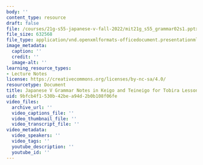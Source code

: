 ```yaml
---
body: ''
content_type: resource
draft: false
file: /courses/21g-s55-japanese-v-fall-2022/mit21g_s55_grammar02s1.pptx
file_size: 632568
file_type: application/vnd.openxmlformats-officedocument.presentationml.presentation
image_metadata:
  caption: ''
  credit: ''
  image-alt: ''
learning_resource_types:
- Lecture Notes
license: https://creativecommons.org/licenses/by-nc-sa/4.0/
resourcetype: Document
title: Japanese V Grammar Notes in Keigo and Teineigo for Tobira Lesson 2 (PPT)
uid: 9bfcb4f1-530b-42be-a94d-2b0b108f06fe
video_files:
  archive_url: ''
  video_captions_file: ''
  video_thumbnail_file: ''
  video_transcript_file: ''
video_metadata:
  video_speakers: ''
  video_tags: ''
  youtube_description: ''
  youtube_id: ''
---
```

